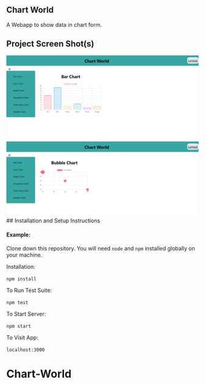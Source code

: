 ## Chart World
A Webapp to show data in chart form.

## Project Screen Shot(s)
<img src="./src/images/bar-chart.png" />
<img src="./src/images/bubble-chart.png" />
## Installation and Setup Instructions

#### Example:  

Clone down this repository. You will need `node` and `npm` installed globally on your machine.  

Installation:

`npm install`  

To Run Test Suite:  

`npm test`  

To Start Server:

`npm start`  

To Visit App:

`localhost:3000`  

# Chart-World
